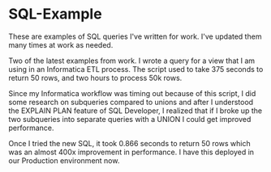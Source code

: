 # SQL-Example
These are examples of SQL queries I've written for work. I've updated them many times at work as needed. 

Two of the latest examples from work. I wrote a query for a view that I am using in an Informatica ETL process. The script used to take 375 seconds to return 50 rows, and two hours to process 50k rows.

Since my Informatica workflow was timing out because of this script, I did some research on subqueries compared to unions and after I understood the EXPLAIN PLAN feature of SQL Developer, I realized that if I broke up the two subqueries into separate queries with a UNION I could get improved performance. 

Once I tried the new SQL, it took 0.866 seconds to return 50 rows which was an almost 400x improvement in performance. I have this deployed in our Production environment now. 
